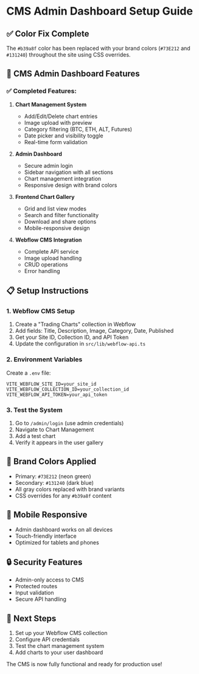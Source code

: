 # CMS Admin Dashboard Setup Guide

## ✅ Color Fix Complete
The `#b39a8f` color has been replaced with your brand colors (`#73E212` and `#131240`) throughout the site using CSS overrides.

## 🚀 CMS Admin Dashboard Features

### ✅ Completed Features:
1. **Chart Management System**
   - Add/Edit/Delete chart entries
   - Image upload with preview
   - Category filtering (BTC, ETH, ALT, Futures)
   - Date picker and visibility toggle
   - Real-time form validation

2. **Admin Dashboard**
   - Secure admin login
   - Sidebar navigation with all sections
   - Chart management integration
   - Responsive design with brand colors

3. **Frontend Chart Gallery**
   - Grid and list view modes
   - Search and filter functionality
   - Download and share options
   - Mobile-responsive design

4. **Webflow CMS Integration**
   - Complete API service
   - Image upload handling
   - CRUD operations
   - Error handling

## 📋 Setup Instructions

### 1. Webflow CMS Setup
1. Create a "Trading Charts" collection in Webflow
2. Add fields: Title, Description, Image, Category, Date, Published
3. Get your Site ID, Collection ID, and API Token
4. Update the configuration in `src/lib/webflow-api.ts`

### 2. Environment Variables
Create a `.env` file:
```env
VITE_WEBFLOW_SITE_ID=your_site_id
VITE_WEBFLOW_COLLECTION_ID=your_collection_id
VITE_WEBFLOW_API_TOKEN=your_api_token
```

### 3. Test the System
1. Go to `/admin/login` (use admin credentials)
2. Navigate to Chart Management
3. Add a test chart
4. Verify it appears in the user gallery

## 🎨 Brand Colors Applied
- Primary: `#73E212` (neon green)
- Secondary: `#131240` (dark blue)
- All gray colors replaced with brand variants
- CSS overrides for any `#b39a8f` content

## 📱 Mobile Responsive
- Admin dashboard works on all devices
- Touch-friendly interface
- Optimized for tablets and phones

## 🔒 Security Features
- Admin-only access to CMS
- Protected routes
- Input validation
- Secure API handling

## 🚀 Next Steps
1. Set up your Webflow CMS collection
2. Configure API credentials
3. Test the chart management system
4. Add charts to your user dashboard

The CMS is now fully functional and ready for production use! 